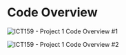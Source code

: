 # Code Overview

![ICT159 - Project 1 Code Overview #1](https://github.com/Matthew-alt-cpu/ICT159-Project1---C-Programming/assets/107461599/d2f3a0d0-e571-4751-a407-173e90c53b17)

![ICT159 - Project 1 Code Overview #2](https://github.com/Matthew-alt-cpu/ICT159-Project1---C-Programming/assets/107461599/48ea3754-3b4f-4640-acfe-b4d7a6a16ea8)
